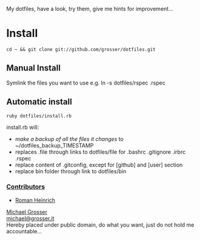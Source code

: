 My dotfiles, have a look, try them, give me hints for improvement...

Install
=======
    cd ~ && git clone git://github.com/grosser/dotfiles.git

Manual Install
--------------
Symlink the files you want to use e.g.
    ln -s dotfiles/rspec .rspec

Automatic install
-----------------
    ruby dotfiles/install.rb

install.rb will:
 
 - *make a backup of all the files it changes* to ~/dotfiles_backup_TIMESTAMP
 - replaces .file through links to dotfiles/file for .bashrc .gitignore .irbrc .rspec
 - replace content of .gitconfig, except for [github] and [user] section
 - replace bin folder through link to dotfiles/bin

### [Contributors](http://github.com/grosser/dotfiles/contributors)
 - [Roman Heinrich](http://github.com/mindreframer)

[Michael Grosser](http://grosser.it)  
michael@grosser.it  
Hereby placed under public domain, do what you want, just do not hold me accountable...